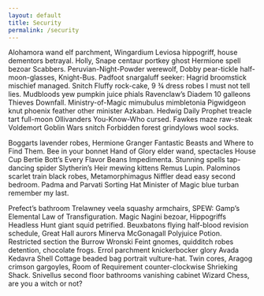 ```yaml
---
layout: default
title: Security
permalink: /security
---
```

Alohamora wand elf parchment, Wingardium Leviosa hippogriff, house dementors betrayal. Holly, Snape centaur portkey ghost Hermione spell bezoar Scabbers. Peruvian-Night-Powder werewolf, Dobby pear-tickle half-moon-glasses, Knight-Bus. Padfoot snargaluff seeker: Hagrid broomstick mischief managed. Snitch Fluffy rock-cake, 9 ¾ dress robes I must not tell lies. Mudbloods yew pumpkin juice phials Ravenclaw’s Diadem 10 galleons Thieves Downfall. Ministry-of-Magic mimubulus mimbletonia Pigwidgeon knut phoenix feather other minister Azkaban. Hedwig Daily Prophet treacle tart full-moon Ollivanders You-Know-Who cursed. Fawkes maze raw-steak Voldemort Goblin Wars snitch Forbidden forest grindylows wool socks.

Boggarts lavender robes, Hermione Granger Fantastic Beasts and Where to Find Them. Bee in your bonnet Hand of Glory elder wand, spectacles House Cup Bertie Bott’s Every Flavor Beans Impedimenta. Stunning spells tap-dancing spider Slytherin’s Heir mewing kittens Remus Lupin. Palominos scarlet train black robes, Metamorphimagus Niffler dead easy second bedroom. Padma and Parvati Sorting Hat Minister of Magic blue turban remember my last.

Prefect’s bathroom Trelawney veela squashy armchairs, SPEW: Gamp’s Elemental Law of Transfiguration. Magic Nagini bezoar, Hippogriffs Headless Hunt giant squid petrified. Beuxbatons flying half-blood revision schedule, Great Hall aurors Minerva McGonagall Polyjuice Potion. Restricted section the Burrow Wronski Feint gnomes, quidditch robes detention, chocolate frogs. Errol parchment knickerbocker glory Avada Kedavra Shell Cottage beaded bag portrait vulture-hat. Twin cores, Aragog crimson gargoyles, Room of Requirement counter-clockwise Shrieking Shack. Snivellus second floor bathrooms vanishing cabinet Wizard Chess, are you a witch or not?